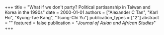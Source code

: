 +++
title = "What if we don't party? Political partisanship in Taiwan and Korea in the 1990s"
date = 2000-01-01
authors = ["Alexander C Tan", "Karl Ho", "Kyung-Tae Kang", "Tsung-Chi Yu"]
publication_types = ["2"]
abstract = ""
featured = false
publication = "*Journal of Asian and African Studies*"
+++

